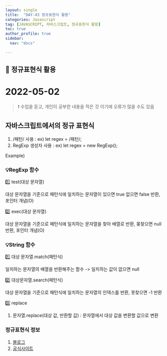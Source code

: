 ```yaml
---
layout: single
title:  "DAY-43 정규표현식 활용"
categories: Javascript
tag: [JAVASCRIPT, 자바스크립트, 정규표현식 활용]
toc: true
author_profile: true
sidebar:
  nav: "docs"

---
```


## 🚀 정규표현식 활용

# 2022-05-02

<!--Quote-->
> ❗ 수업을 듣고, 개인이 공부한 내용을 적은 것 이기에 오류가 많을 수도 있음


## 자바스크립트에서의 정규 표현식

1. /패턴/ 사용 : ex)  let regex = /패턴/;
2. RegExp 생성자 사용 : ex)  let regex = new RegExp();

Example)


<script src="https://gist.github.com/kimyeong96/8e9fbbf250469d56493268eb7f5edcb6.js"></script>


### 💡RegExp 함수

1️⃣ test(대상 문자열)

대상 문자열을 기준으로 패턴식에 일치하는 문자열이 있으면 true 없으면 false 반환, 포인터 개념(O)

<script src="https://gist.github.com/kimyeong96/47df3d833cff6c3d90f5ca02f4a32325.js"></script>



2️⃣ exec(대상 문자열)

대상 문자열을 기준으로 패턴식에 일치하는 문자열을 찾아 배열로 반환, 몾찾으면 null 반환, 포인터 개념(O)

<script src="https://gist.github.com/kimyeong96/ada15aea12568395bc3d74ef5bd99593.js"></script>


### 💡String 함수
1️⃣ 대상 문자열.match(패턴식)

일치하는 문자열의 배열을 반환해주는 함수 -> 일치하는 값이 없으면 null


<script src="https://gist.github.com/kimyeong96/a985a1eab5e286794866c957d6b22b52.js"></script>

2️⃣ 대상문자열.search(패턴식)

대상 문자열을 기준으로 패턴식에 일치하는 문자열의 인덱스를 반환, 못찾으면 -1 반환


<script src="https://gist.github.com/kimyeong96/9137d463b75d1a6e47a19592427ec07e.js"></script>

3️⃣ replace


1) 문자열.replace(대상 값, 반환할 값) : 문자열에서 대상 값을 변환할 값으로 변환


<script src="https://gist.github.com/kimyeong96/91540dc81bc4a868b36ca01e32f7f7f5.js"></script>


### 정규표현식 정보
1. [블로그](https://chrisjune-13837.medium.com/%EC%A0%95%EA%B7%9C%EC%8B%9D-%ED%8A%9C%ED%86%A0%EB%A6%AC%EC%96%BC-%EC%98%88%EC%A0%9C%EB%A5%BC-%ED%86%B5%ED%95%9C-cheatsheet-%EB%B2%88%EC%97%AD-61c3099cdca8)
2. [공식사이트](https://ko.javascript.info/regexp-introduction)